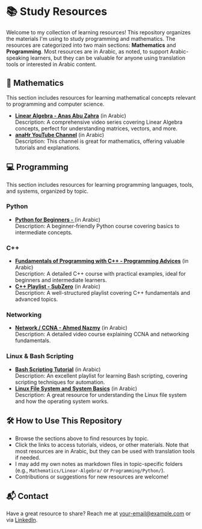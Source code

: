 # 📚 Study Resources

Welcome to my collection of learning resources! This repository organizes the materials I'm using to study programming and mathematics. The resources are categorized into two main sections: **Mathematics** and **Programming**. Most resources are in Arabic, as noted, to support Arabic-speaking learners, but they can be valuable for anyone using translation tools or interested in Arabic content.

## 🧠 Mathematics
This section includes resources for learning mathematical concepts relevant to programming and computer science.

- **[Linear Algebra - Anas Abu Zahra](https://youtu.be/LSOObL2qTxY?si=upbj3QAwqDeiCB0c)** (in Arabic)  
  Description: A comprehensive video series covering Linear Algebra concepts, perfect for understanding matrices, vectors, and more.
- **[anaHr YouTube Channel](https://www.youtube.com/@anaHr)** (in Arabic)  
  Description: This channel is great for mathematics, offering valuable tutorials and explanations.

## 💻 Programming
This section includes resources for learning programming languages, tools, and systems, organized by topic.

### Python
- **[Python for Beginners - ]()** (in Arabic)  
  Description: A beginner-friendly Python course covering basics to intermediate concepts.

### C++
- **[Fundamentals of Programming with C++ - Programming Advices](https://www.youtube.com/@ProgrammingAdvices/featured)** (in Arabic)  
  Description: A detailed C++ course with practical examples, ideal for beginners and intermediate learners.
- **[C++ Playlist - SubZero](https://www.youtube.com/watch?v=XDuWyYxksXU?si=q3PTg6wMCt_WVc69)** (in Arabic)  
  Description: A well-structured playlist covering C++ fundamentals and advanced topics.

### Networking
- **[Network / CCNA - Ahmed Nazmy](https://youtu.be/J2xws7u7ZeM?si=wz6zlKu26mJOW-wS)** (in Arabic)  
  Description: A detailed video course explaining CCNA and networking fundamentals.

### Linux & Bash Scripting
- **[Bash Scripting Tutorial](https://www.youtube.com/watch?v=OuP5EKqMcBA&list=PLBdyyeW_Z41DykncH9zzMk8T7Rm5UlZXd)** (in Arabic)  
  Description: An excellent playlist for learning Bash scripting, covering scripting techniques for automation.
- **[Linux File System and System Basics](https://www.youtube.com/watch?v=yngg2G8taBs&list=PLsWFuR2EEv1uIV2vzqAhSa8gI6IG9dMpc)** (in Arabic)  
  Description: A great resource for understanding the Linux file system and how the operating system works.

## 🛠 How to Use This Repository
- Browse the sections above to find resources by topic.
- Click the links to access tutorials, videos, or other materials. Note that most resources are in Arabic, but they can be used with translation tools if needed.
- I may add my own notes as markdown files in topic-specific folders (e.g., `Mathematics/Linear-Algebra/` or `Programming/Python/`).
- Contributions or suggestions for new resources are welcome!

## 📬 Contact
Have a great resource to share? Reach me at [your-email@example.com](mailto:your-email@example.com) or via [LinkedIn](https://www.linkedin.com/in/huseinsu/).
